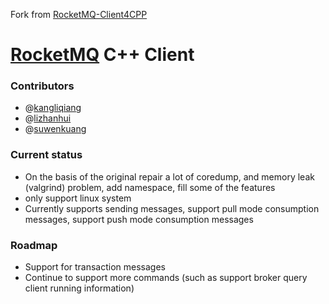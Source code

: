 Fork from [RocketMQ-Client4CPP](https://github.com/NDPMediaCorp/RocketMQ-Client4CPP)

[RocketMQ](https://github.com/alibaba/RocketMQ) C++ Client
===================

### Contributors
* @[kangliqiang](https://github.com/kangliqiang)
* @[lizhanhui](https://github.com/lizhanhui)
* @[suwenkuang](https://github.com/hooligan520)

### Current status
* On the basis of the original repair a lot of coredump, and memory leak (valgrind) problem, add namespace, fill some of the features
* only support linux system
* Currently supports sending messages, support pull mode consumption messages, support push mode consumption messages

### Roadmap
* Support for transaction messages
* Continue to support more commands (such as support broker query client running information)



